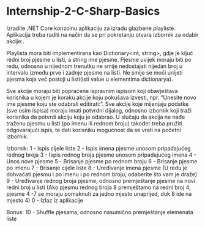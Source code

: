 # Internship-2-C-Sharp-Basics

Izradite .NET Core konzolnu aplikaciju za izradu glazbene playliste. Aplikacija treba raditi na način da se pri pokretanju otvara izbornik za odabir akcije:. 


Playlista mora biti implementirana kao Dictionary<int, string>, gdje je ključ redni broj pjesme u listi, a string ime pjesme. Pjesme uvijek moraju biti po redu, odnosno u nijednom trenutku ne smije nedostajati nijedan broj u intervalu između prve i zadnje pjesme na listi. 
Ne smije se moći unijeti pjesma koja već postoji u listi(isti value u elementima dictionarya).


Sve akcije moraju biti popraćene ispravnim ispisom koji obavještava korisnika u kojem je koraku akcije koju pokušava izvesti, npr. “Unesite novo ime pjesme koju ste odabrali editirati:”. 
Sve akcije koje mijenjaju podatke (sve osim ispisa) moraju imati potvrdni dijalog, odnosno izbornik koji traži korisnika da potvrdi akciju koju je odabrao. 
U slučaju da akcija ne nađe traženu pjesmu u listi (po imenu ili rednom broju) također treba pružiti odgovarajući ispis, te dati korisniku mogućnost da se vrati na početni izbornik.

Izbornik:
1 - Ispis cijele liste
2 - Ispis imena pjesme unosom pripadajućeg rednog broja
3 - Ispis rednog broja pjesme unosom pripadajućeg imena
4 - Unos nove pjesme
5 - Brisanje pjesme po rednom broju
6 - Brisanje pjesme po imenu
7 - Brisanje cijele liste
8 - Uređivanje imena pjesme
(U redu je dohvaćati pjesmu i po imenu i po rednom broju, odaberite što vam je draže)
9 - Uređivanje rednog broja pjesme, odnosno premještanje pjesme na novi redni broj u listi
(Ako pjesmu rednog broja 8 premještamo na redni broj 4, pjesme 4 -7 se moraju pomaknuti za jedno mjesto unaprijed, dok 8 ide na mjesto 4)
0 - Izlaz iz aplikacije

Bonus:
10 - Shuffle pjesama, odnosno nasumično premještanje elemenata liste
